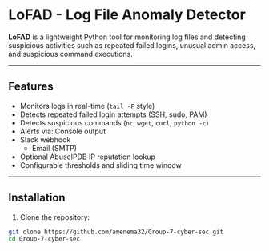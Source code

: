 # LoFAD - Log File Anomaly Detector

**LoFAD** is a lightweight Python tool for monitoring log files and detecting suspicious activities such as repeated failed logins, unusual admin access, and suspicious command executions.

---

## Features

- Monitors logs in real-time (`tail -F` style)
- Detects repeated failed login attempts (SSH, sudo, PAM)
- Detects suspicious commands (`nc`, `wget`, `curl`, `python -c`)
- Alerts via:
Console output
- Slack webhook
  - Email (SMTP)
- Optional AbuseIPDB IP reputation lookup
- Configurable thresholds and sliding time window

---

## Installation

1. Clone the repository:

```bash
git clone https://github.com/amenema32/Group-7-cyber-sec.git
cd Group-7-cyber-sec

